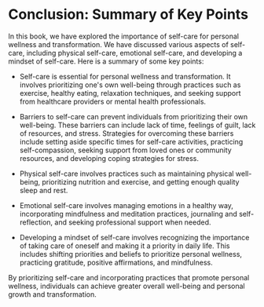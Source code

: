 Conclusion: Summary of Key Points
=================================

In this book, we have explored the importance of self-care for personal wellness and transformation. We have discussed various aspects of self-care, including physical self-care, emotional self-care, and developing a mindset of self-care. Here is a summary of some key points:

* Self-care is essential for personal wellness and transformation. It involves prioritizing one's own well-being through practices such as exercise, healthy eating, relaxation techniques, and seeking support from healthcare providers or mental health professionals.

* Barriers to self-care can prevent individuals from prioritizing their own well-being. These barriers can include lack of time, feelings of guilt, lack of resources, and stress. Strategies for overcoming these barriers include setting aside specific times for self-care activities, practicing self-compassion, seeking support from loved ones or community resources, and developing coping strategies for stress.

* Physical self-care involves practices such as maintaining physical well-being, prioritizing nutrition and exercise, and getting enough quality sleep and rest.

* Emotional self-care involves managing emotions in a healthy way, incorporating mindfulness and meditation practices, journaling and self-reflection, and seeking professional support when needed.

* Developing a mindset of self-care involves recognizing the importance of taking care of oneself and making it a priority in daily life. This includes shifting priorities and beliefs to prioritize personal wellness, practicing gratitude, positive affirmations, and mindfulness.

By prioritizing self-care and incorporating practices that promote personal wellness, individuals can achieve greater overall well-being and personal growth and transformation.


